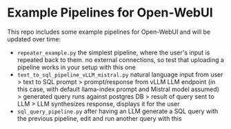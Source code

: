 # Example Pipelines for Open-WebUI

This repo includes some example pipelines for Open-WebUI and will be updated over time:

* `repeater_example.py` the simplest pipeline, where the user's input is repeated back to them. no external connections, so test that uploading a pipeline works in your setup with this one
* `text_to_sql_pipeline_vLLM_mistral.py` natural language input from user > text to SQL prompt > prompt/response from vLLM LLM endpoint (in this case, with default llama-index prompt and Mistral model assumed) > generated query runs against postgres DB > result of query sent to LLM > LLM synthesizes response, displays it for the user
* `sql_query_pipeline.py` after having an LLM generate a SQL query with the previous pipeline, edit and run another query with this
